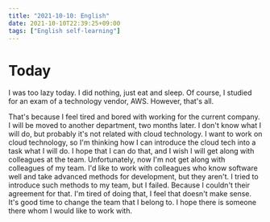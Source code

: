 ```yaml
---
title: "2021-10-10: English"
date: 2021-10-10T22:39:25+09:00
tags: ["English self-learning"]
---
```


# Today
I was too lazy today.
I did nothing, just eat and sleep.
Of course, I studied for an exam of a technology vendor, AWS.
However, that's all.

That's because I feel tired and bored with working for the current company.
I will be moved to another department, two months later.
I don't know what I will do, but probably it's not related with cloud technology.
I want to work on cloud technology, so I'm thinking how I can introduce the cloud tech into a task what I will do.
I hope that I can do that, and I wish I will get along with colleagues at the team.
Unfortunately, now I'm not get along with colleagues of my team.
I'd like to work with colleagues who know software well and take advanced methods for development, but they aren't.
I tried to introduce such methods to my team, but I failed.
Because I couldn't their agreement for that.
I'm tired of doing that, I feel that doesn't make sense.
It's good time to change the team that I belong to.
I hope there is someone there whom I would like to work with.
